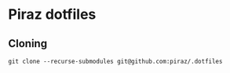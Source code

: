# Piraz dotfiles

## Cloning

```
git clone --recurse-submodules git@github.com:piraz/.dotfiles
```
